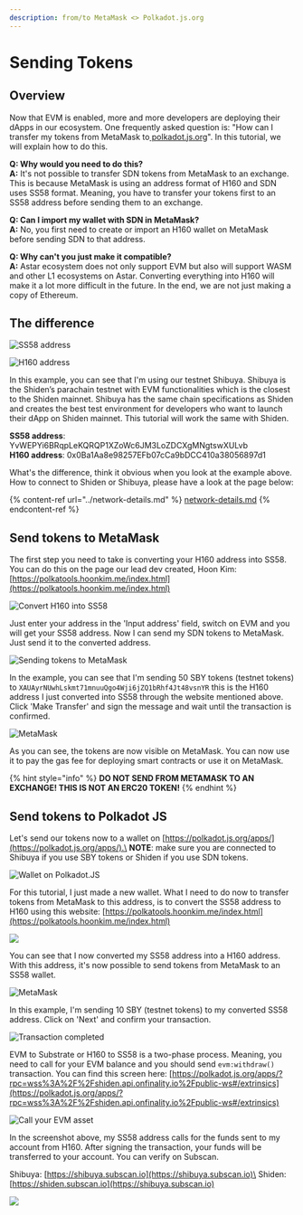 ```yaml
---
description: from/to MetaMask <> Polkadot.js.org
---
```


# Sending Tokens

## Overview

Now that EVM is enabled, more and more developers are deploying their dApps in our ecosystem. One frequently asked question is: "How can I transfer my tokens from MetaMask to[ polkadot.js.org](https://polkadot.js.org/apps/)". In this tutorial, we will explain how to do this.

**Q: Why would you need to do this?**\
**A:** It's not possible to transfer SDN tokens from MetaMask to an exchange. This is because MetaMask is using an address format of H160 and SDN uses SS58 format. Meaning, you have to transfer your tokens first to an SS58 address before sending them to an exchange.

**Q: Can I import my wallet with SDN in MetaMask?**\
**A:** No, you first need to create or import an H160 wallet on MetaMask before sending SDN to that address.

**Q: Why can't you just make it compatible?**\
**A:** Astar ecosystem does not only support EVM but also will support WASM and other L1 ecosystems on Astar. Converting everything into H160 will make it a lot more difficult in the future. In the end, we are not just making a copy of Ethereum.

## The difference

![SS58 address](<../../.gitbook/assets/image (91).png>)

![H160 address](<../../.gitbook/assets/image (92).png>)

In this example, you can see that I'm using our testnet Shibuya. Shibuya is the Shiden’s parachain testnet with EVM functionalities which is the closest to the Shiden mainnet. Shibuya has the same chain specifications as Shiden and creates the best test environment for developers who want to launch their dApp on Shiden mainnet. This tutorial will work the same with Shiden.&#x20;

**SS58 address**: YvWEPYi6BRqpLeKQRQP1XZoWc6JM3LoZDCXgMNgtswXULvb\
**H160 address**: 0x0Ba1Aa8e98257EFb07cCa9bDCC410a38056897d1

What's the difference, think it obvious when you look at the example above. \
How to connect to Shiden or Shibuya, please have a look at the page below:

{% content-ref url="../network-details.md" %}
[network-details.md](../network-details.md)
{% endcontent-ref %}

## Send tokens to MetaMask

The first step you need to take is converting your H160 address into SS58. You can do this on the page our lead dev created, Hoon Kim: [https://polkatools.hoonkim.me/index.html](https://polkatools.hoonkim.me/index.html)

![Convert H160 into SS58](<../../.gitbook/assets/image (90).png>)

Just enter your address in the 'Input address' field, switch on EVM and you will get your SS58 address. Now I can send my SDN tokens to MetaMask. Just send it to the converted address.

![Sending tokens to MetaMask](<../../.gitbook/assets/image (94).png>)

In the example, you can see that I'm sending 50 SBY tokens (testnet tokens) to `XAUAyrNUwhLskmt71mnuuQgo4Wji6jZQ1bRhf4Jt48vsnYR` this is the H160 address I just converted into SS58 through the website mentioned above. Click 'Make Transfer' and sign the message and wait until the transaction is confirmed.&#x20;

![MetaMask](<../../.gitbook/assets/image (93).png>)

As you can see, the tokens are now visible on MetaMask. You can now use it to pay the gas fee for deploying smart contracts or use it on MetaMask.&#x20;

{% hint style="info" %}
**DO NOT SEND FROM METAMASK TO AN EXCHANGE! THIS IS NOT AN ERC20 TOKEN!**
{% endhint %}

## Send tokens to Polkadot JS

Let's send our tokens now to a wallet on [https://polkadot.js.org/apps/](https://polkadot.js.org/apps/).\
**NOTE**: make sure you are connected to Shibuya if you use SBY tokens or Shiden if you use SDN tokens.

![Wallet on Polkadot.JS](<../../.gitbook/assets/image (89).png>)

For this tutorial, I just made a new wallet. What I need to do now to transfer tokens from MetaMask to this address, is to convert the SS58 address to H160 using this website: [https://polkatools.hoonkim.me/index.html](https://polkatools.hoonkim.me/index.html)

![](<../../.gitbook/assets/image (87).png>)

You can see that I now converted my SS58 address into a H160 address. With this address, it's now possible to send tokens from MetaMask to an SS58 wallet.

![MetaMask](<../../.gitbook/assets/image (84).png>)

In this example, I'm sending 10 SBY (testnet tokens) to my converted SS58 address. Click on 'Next' and confirm your transaction.&#x20;

![Transaction completed](<../../.gitbook/assets/image (83).png>)

EVM to Substrate or H160 to SS58 is a two-phase process. Meaning, you need to call for your EVM balance and you should send `evm:withdraw()` transaction. You can find this screen here: [https://polkadot.js.org/apps/?rpc=wss%3A%2F%2Fshiden.api.onfinality.io%2Fpublic-ws#/extrinsics](https://polkadot.js.org/apps/?rpc=wss%3A%2F%2Fshiden.api.onfinality.io%2Fpublic-ws#/extrinsics)

![Call your EVM asset](<../../.gitbook/assets/image (86).png>)

In the screenshot above, my SS58 address calls for the funds sent to my account from H160. After signing the transaction, your funds will be transferred to your account. You can verify on Subscan.

Shibuya: [https://shibuya.subscan.io](https://shibuya.subscan.io)\
Shiden: [https://shiden.subscan.io](https://shibuya.subscan.io)

![](<../../.gitbook/assets/image (85).png>)
